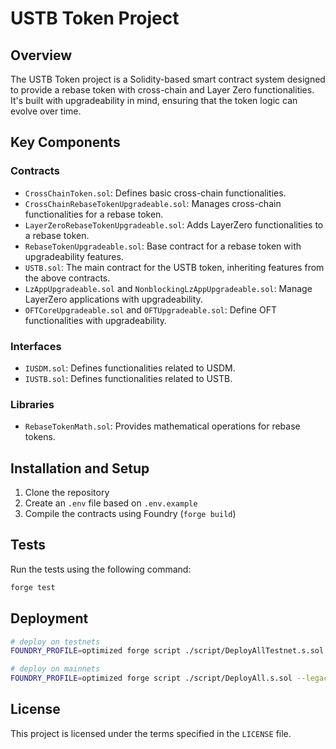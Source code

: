 # USTB Token Project

## Overview

The USTB Token project is a Solidity-based smart contract system designed to provide a rebase token with cross-chain and Layer Zero functionalities. It's built with upgradeability in mind, ensuring that the token logic can evolve over time.

## Key Components

### Contracts

- `CrossChainToken.sol`: Defines basic cross-chain functionalities.
- `CrossChainRebaseTokenUpgradeable.sol`: Manages cross-chain functionalities for a rebase token.
- `LayerZeroRebaseTokenUpgradeable.sol`: Adds LayerZero functionalities to a rebase token.
- `RebaseTokenUpgradeable.sol`: Base contract for a rebase token with upgradeability features.
- `USTB.sol`: The main contract for the USTB token, inheriting features from the above contracts.
- `LzAppUpgradeable.sol` and `NonblockingLzAppUpgradeable.sol`: Manage LayerZero applications with upgradeability.
- `OFTCoreUpgradeable.sol` and `OFTUpgradeable.sol`: Define OFT functionalities with upgradeability.

### Interfaces

- `IUSDM.sol`: Defines functionalities related to USDM.
- `IUSTB.sol`: Defines functionalities related to USTB.

### Libraries

- `RebaseTokenMath.sol`: Provides mathematical operations for rebase tokens.

## Installation and Setup

1. Clone the repository
2. Create an `.env` file based on `.env.example`
3. Compile the contracts using Foundry (`forge build`)

## Tests

Run the tests using the following command:

```bash
forge test
```

## Deployment

```bash
# deploy on testnets
FOUNDRY_PROFILE=optimized forge script ./script/DeployAllTestnet.s.sol --legacy --broadcast

# deploy on mainnets
FOUNDRY_PROFILE=optimized forge script ./script/DeployAll.s.sol --legacy --broadcast
```

## License

This project is licensed under the terms specified in the `LICENSE` file.
